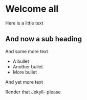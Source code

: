 # Welcome all

Here is a little text

## And now a sub heading

And some more text 

-  A bullet
- Another bullet
- More bullet

And yet more text

Render that Jekyll- please

